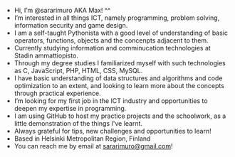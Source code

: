 - Hi, I’m @sararimuro AKA Max! ^^
- I’m interested in all things ICT, namely programming, problem solving, information security and game design.
- I am a self-taught Pythonista with a good level of understanding of basic operators, functions, objects and the concenpts adjacent to them.
- Currently studying information and comminucation technologies at Stadin ammattiopisto.
- Through my degree studies I familiarized myself with such technologies as C, JavaScript, PHP, HTML, CSS, MySQL.
- I have basic understanding of data structures and algorithms and code optimization to an extent, and looking to learn more about the concepts through practical experience.
- I’m looking for my first job in the ICT industry and opportunities to deepen my expertise in programming.
- I am using GitHub to host my practice projects and the schoolwork, as a little demonstration of the things I've learnt.
- Always grateful for tips, new challenges and opportunities to learn!
- Based in Helsinki Metropolitan Region, Finland
- You can reach me by email at sararimuro@gmail.com!
